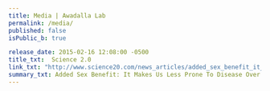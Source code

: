 ```yaml
---
title: Media | Awadalla Lab
permalink: /media/
published: false
isPublic_b: true

release_date: 2015-02-16 12:08:00 -0500
title_txt: 	Science 2.0
link_txt: "http://www.science20.com/news_articles/added_sex_benefit_it_makes_us_less_prone_to_disease_over_time-153278"
summary_txt: Added Sex Benefit: It Makes Us Less Prone To Disease Over Time
---
```

